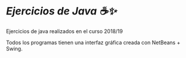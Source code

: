 # <em>Ejercicios de Java ☕:sparkles:</em>

Ejercicios de java realizados en el curso 2018/19

Todos los programas tienen una interfaz gráfica creada con NetBeans + Swing.
